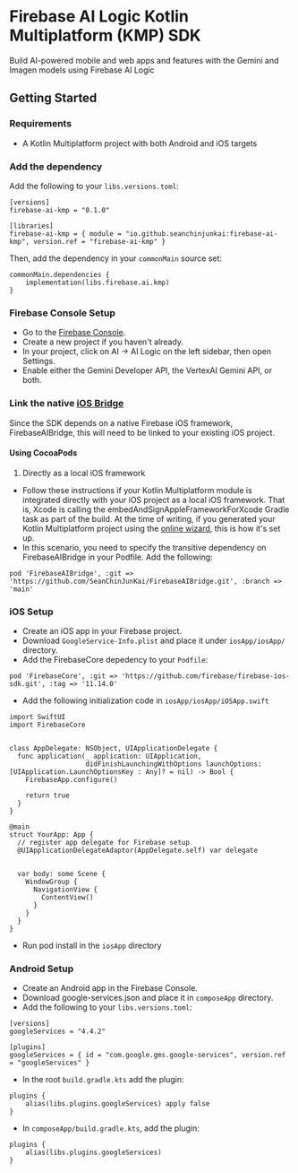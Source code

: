 # Firebase AI Logic Kotlin Multiplatform (KMP) SDK

Build AI-powered mobile and web apps and features with the Gemini and Imagen models using Firebase AI Logic


## Getting Started
### Requirements
- A Kotlin Multiplatform project with both Android and iOS targets

### Add the dependency
Add the following to your `libs.versions.toml`:
```
[versions]
firebase-ai-kmp = "0.1.0"

[libraries]
firebase-ai-kmp = { module = "io.github.seanchinjunkai:firebase-ai-kmp", version.ref = "firebase-ai-kmp" }
```
Then, add the dependency in your `commonMain` source set:
```
commonMain.dependencies {
    implementation(libs.firebase.ai.kmp)
}
```

### Firebase Console Setup
- Go to the [Firebase Console](https://console.firebase.google.com/).
- Create a new project if you haven't already.
- In your project, click on AI -> AI Logic on the left sidebar, then open Settings.
- Enable either the Gemini Developer API, the VertexAI Gemini API, or both.

### Link the native [iOS Bridge](https://github.com/SeanChinJunKai/FirebaseAIBridge)
Since the SDK depends on a native Firebase iOS framework, FirebaseAIBridge, this will need to be linked to your existing iOS project.

#### Using CocoaPods
1. Directly as a local iOS framework
- Follow these instructions if your Kotlin Multiplatform module is integrated directly with your iOS project as a local iOS framework. That is, Xcode is calling the embedAndSignAppleFrameworkForXcode Gradle task as part of the build. At the time of writing, if you generated your Kotlin Multiplatform project using the [online wizard](https://kmp.jetbrains.com/), this is how it's set up.
- In this scenario, you need to specify the transitive dependency on FirebaseAIBridge in your Podfile. Add the following:
```
pod 'FirebaseAIBridge', :git => 'https://github.com/SeanChinJunKai/FirebaseAIBridge.git', :branch => 'main'
```

### iOS Setup
- Create an iOS app in your Firebase project.
- Download `GoogleService-Info.plist` and place it under `iosApp/iosApp/` directory.
- Add the FirebaseCore depedency to your `Podfile`:
```
pod 'FirebaseCore', :git => 'https://github.com/firebase/firebase-ios-sdk.git', :tag => '11.14.0'
```
- Add the following initialization code in `iosApp/iosApp/iOSApp.swift`
```
import SwiftUI
import FirebaseCore


class AppDelegate: NSObject, UIApplicationDelegate {
  func application(_ application: UIApplication,
                   didFinishLaunchingWithOptions launchOptions: [UIApplication.LaunchOptionsKey : Any]? = nil) -> Bool {
    FirebaseApp.configure()

    return true
  }
}

@main
struct YourApp: App {
  // register app delegate for Firebase setup
  @UIApplicationDelegateAdaptor(AppDelegate.self) var delegate


  var body: some Scene {
    WindowGroup {
      NavigationView {
        ContentView()
      }
    }
  }
}
```
- Run pod install in the `iosApp` directory

### Android Setup
- Create an Android app in the Firebase Console.
- Download google-services.json and place it in `composeApp` directory.
- Add the following to your `libs.versions.toml`:
```
[versions]
googleServices = "4.4.2"

[plugins]
googleServices = { id = "com.google.gms.google-services", version.ref = "googleServices" }
```
- In the root `build.gradle.kts` add the plugin:
```
plugins {
    alias(libs.plugins.googleServices) apply false
}
```
- In `composeApp/build.gradle.kts`, add the plugin:
```
plugins {
    alias(libs.plugins.googleServices)
}
```